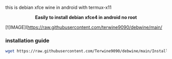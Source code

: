 this is debian xfce wine in android with termux-x11

<b><p align="center">Easily to install debian xfce4 in android no root</p></b>
[![IMAGE](https://raw.githubusercontent.com/terwine9090/debwine/main/
### installation guide

```bash
wget https://raw.githubusercontent.com/Terwine9090/debwine/main/Install.sh & bash Install.sh
```
